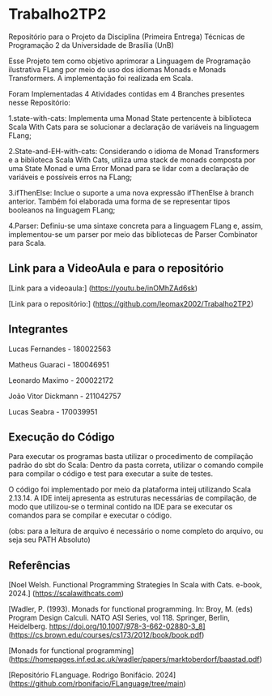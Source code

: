 # Trabalho2TP2
Repositório para o Projeto da Disciplina (Primeira Entrega) Técnicas de Programação 2 da Universidade de Brasília (UnB)

Esse Projeto tem como objetivo aprimorar a Linguagem de Programação ilustrativa FLang por meio do uso dos idiomas Monads e Monads Transformers. A implementação foi realizada em Scala.

Foram Implementadas 4 Atividades contidas em 4 Branches presentes nesse Repositório:

1.state-with-cats: Implementa uma Monad State pertencente à biblioteca Scala With Cats para se solucionar a declaração de variáveis na linguagem FLang;

2.State-and-EH-with-cats: Considerando o idioma de Monad Transformers e a biblioteca Scala With Cats, utiliza uma stack de monads composta por uma State Monad e uma Error Monad para se lidar com a declaração de variáveis e possíveis erros na FLang; 

3.ifThenElse: Inclue o suporte a uma nova expressão ifThenElse à branch anterior. Também foi elaborada uma forma de se representar tipos booleanos na linguagem FLang;

4.Parser: Definiu-se uma sintaxe concreta para a linguagem FLang e, assim, implementou-se um parser por meio das bibliotecas de Parser Combinator para Scala.

## Link para a VideoAula e para o repositório
[Link para a videoaula:] (https://youtu.be/inOMhZAd6sk)

[Link para o repositório:] (https://github.com/leomax2002/Trabalho2TP2)
## Integrantes
Lucas Fernandes - 180022563 

Matheus Guaraci - 180046951 

Leonardo Maximo - 200022172 

João Vitor Dickmann - 211042757 

Lucas Seabra - 170039951 
## Execução do Código
Para executar os programas basta utilizar o procedimento de compilação padrão do sbt do Scala: Dentro da pasta correta, utilizar o comando compile para compilar o código e test para executar a suite de testes.

O código foi implementado por meio da plataforma inteij utilizando Scala 2.13.14. A IDE inteij apresenta as estruturas necessárias de compilação, de modo que utilizou-se o terminal contido na IDE para se executar os comandos para se compilar e executar o código.

(obs: para a leitura de arquivo é necessário o nome completo do arquivo, ou seja seu PATH Absoluto)

## Referências
[Noel Welsh. Functional Programming Strategies In Scala with Cats. e-book,
2024.] (https://scalawithcats.com)

[Wadler, P. (1993). Monads for functional programming. In: Broy, M. (eds) Program Design Calculi. NATO ASI Series, vol 118. Springer, Berlin, Heidelberg. https://doi.org/10.1007/978-3-662-02880-3_8] (https://cs.brown.edu/courses/cs173/2012/book/book.pdf)

[Monads for functional programming] (https://homepages.inf.ed.ac.uk/wadler/papers/marktoberdorf/baastad.pdf)

[Repositório FLanguage. Rodrigo Bonifácio. 2024] (https://github.com/rbonifacio/FLanguage/tree/main)

